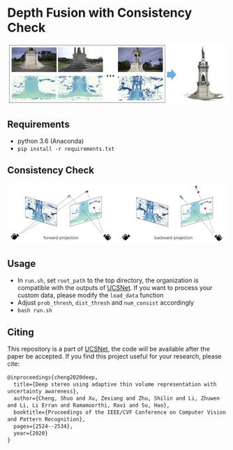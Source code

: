 # Depth Fusion with Consistency Check



![intro](imgs/teaser_.png)

## Requirements

* python 3.6 (Anaconda)
* ``pip install -r requirements.txt``


## Consistency Check

![check](imgs/check.png)


## Usage
* In ``run.sh``, set ``root_path`` to the top directory, the organization is compatible with the outputs of [UCSNet](https://github.com/touristCheng/UCSNet). If you want to process your custom data, please modify the ``load_data`` function 
* Adjust ``prob_thresh``, ``dist_thresh`` and ``num_consist`` accordingly
* ``bash run.sh``




## Citing

This repository is a part of [UCSNet](https://github.com/touristCheng/UCSNet), the code will be available after the paper be accepted. If you find this project useful for your research, please cite: 

```
@inproceedings{cheng2020deep,
  title={Deep stereo using adaptive thin volume representation with uncertainty awareness},
  author={Cheng, Shuo and Xu, Zexiang and Zhu, Shilin and Li, Zhuwen and Li, Li Erran and Ramamoorthi, Ravi and Su, Hao},
  booktitle={Proceedings of the IEEE/CVF Conference on Computer Vision and Pattern Recognition},
  pages={2524--2534},
  year={2020}
}
```







